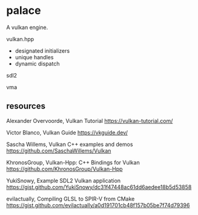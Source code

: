 # palace

A vulkan engine.

vulkan.hpp
- designated initializers
- unique handles
- dynamic dispatch

sdl2

vma

## resources

Alexander Overvoorde, Vulkan Tutorial https://vulkan-tutorial.com/

Victor Blanco, Vulkan Guide https://vkguide.dev/

Sascha Willems, Vulkan C++ examples and demos https://github.com/SaschaWillems/Vulkan

KhronosGroup, Vulkan-Hpp: C++ Bindings for Vulkan https://github.com/KhronosGroup/Vulkan-Hpp

YukiSnowy, Example SDL2 Vulkan application https://gist.github.com/YukiSnowy/dc31f47448ac61dd6aedee18b5d53858

evilactually, Compiling GLSL to SPIR-V from CMake https://gist.github.com/evilactually/a0d191701cb48f157b05be7f74d79396
